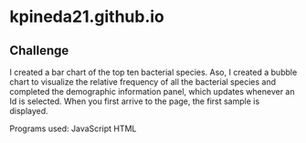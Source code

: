 # kpineda21.github.io

## Challenge 
I created a bar chart of the top ten bacterial species. Aso, I created a bubble chart to visualize the relative frequency of all the bacterial species and completed the demographic information panel, which updates whenever an Id is selected. When you first arrive to the page, the first sample is displayed.

Programs used:
JavaScript
HTML
